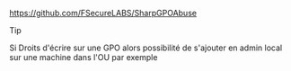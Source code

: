 
https://github.com/FSecureLABS/SharpGPOAbuse

> [!TIP]
> Si Droits d'écrire sur une GPO alors possibilité de s'ajouter en admin local sur une machine dans l'OU par exemple

